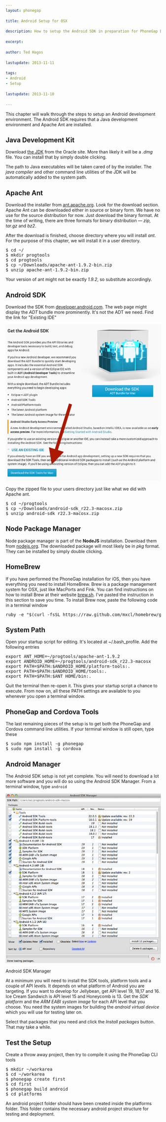 ```yaml
---
layout: phonegap

title: Android Setup for OSX

description: How to setup the Android SDK in preparation for PhoneGap Development

excerpt: 

author: Ted Hagos

lastupdate: 2013-11-11

tags:
- Android
- Setup

lastupdate: 2013-11-10

---
```


This chapter will walk through the steps to setup an Android development environment. The Android SDK requires that a Java development environment and Apache Ant are installed. 

<h2 class='section'>Java Development Kit</h2>

Download [the JDK](http://www.oracle.com/technetwork/java/javase/downloads/index.html) from the Oracle site. More than likely it will be a *.dmg* file. You can install that by simply double clicking.  

The path to Java executables will be taken cared of by the installer. The *java compiler* and other command line utilities of the JDK will be automatically added to the system path.

<h2 class='section'>Apache Ant</h2>

Download the installer from [ant.apache.org](http://ant.apache.org/). Look for the download section. Apache Ant can be downloaded either in source or binary form. We have no use for the source distribution for now. Just download the binary format. At the time of writing, there are three formats for binary distribution &mdash; *zip, tar.gz* and *bz2*. 

After the download is finished, choose directory where you will install *ant*. For the purpose of this chapter, we will install it in a user directory. 

<pre class="codeblock">
$ cd ~/
$ mkdir progtools
$ cd progtools
$ cp ~/Downloads/apache-ant-1.9.2-bin.zip
$ unzip apache-ant-1.9.2-bin.zip
</pre>

Your version of ant might not be exactly *1.9.2*, so substitute accordingly.

<h2 class='section'>Android SDK</h2>

Download the SDK from [developer.android.com](http://developer.android.com/sdk/index.html). The web page might display the *ADT* bundle more prominently. It's not the ADT we need. Find the link for "Existing IDE" 

![other IDE](/img/phonegap/download-android-sdk.png)

Copy the zipped file to your users directory just like what we did with Apache ant.

<pre class="codeblock">
$ cd ~/progtools
$ cp ~/Downloads/android-sdk_r22.3-macosx.zip
$ unzip android-sdk_r22.3-macosx.zip
</pre>

<h2 class='section'>Node Package Manager</h2>

Node package manager is part of the **NodeJS** installation. Download them from [nodejs.org](http://nodejs.org). The downloaded package will most likely be in *pkg* format. They can be installed by simply double clicking.

<h2 class='section'>HomeBrew</h2>

If you have performed the PhoneGap installation for iOS, then you have everything you need to install HomeBrew. Brew is a package management system for OSX, just like MacPorts and Fink. You can find instructions on how to install Brew at their website [brew.sh](http://brew.sh). I've pasted the instruction in this section to save you time. To install Brew now, paste the following code in a terminal window

<pre class="codeblock">
ruby -e "$(curl -fsSL https://raw.github.com/mxcl/homebrew/go)"
</pre>

<h2 class='section'>System Path</h2>

Open your startup script for editing. It's located at ~/.bash_profile. Add the following entries

<pre class="codeblock">
export ANT_HOME=~/progtools/apache-ant-1.9.2
export ANDROID_HOME=~/progtools/android-sdk_r22.3-macosx
export PATH=$PATH:$ANDROID_HOME/platform-tools:.
export PATH=$PATH:$ANDROID_HOME/tools:.
export PATH=$PATH:$ANT_HOME/bin:.
</pre>

Quit the terminal then re-open it. This gives your startup script a chance to execute. From now on, all these PATH settings are available to you whenever you open a terminal window.

<h2 class='section'>PhoneGap and Cordova Tools</h2>

The last remaining pieces of the setup is to get both the PhoneGap and Cordova command line utilities. If your terminal window is still open, type these

<pre class="codeblock">
$ sudo npm install -g phonegap
$ sudo npm install -g cordova
</pre>

<h2 class='section'>Android Manager</h2>

The Android SDK setup is not yet complete. You will need to download a lot more software and you will do so using the Android SDK Manager. From a terminal window, type <code class="codeblock">android</code>

![android manager](/img/phonegap/android-manager.png)
<div id='lst'>Android SDK Manager</div>

At a minimum you will need to install the SDK tools, platform tools and a couple of API levels. It depends on what platform of Android you are targeting. If you want to develop for Jellybean, get API level 19, 18,17 and 16. Ice Cream Sandwich is API level 15 and Honeycomb is 13. Get the *SDK platform* and the *ARM EABI system image* for each API level that you choose. You need the system images for building the *android virtual device* which you will use for testing later on.

Select that packages that you need and click the *Install packages* button. That may take a while.

<h2 class='section'>Test the Setup</h2>

Create a throw away project, then try to compile it using the PhoneGap CLI tools

<pre class="codeblock">
$ mkdir ~/workarea
$ cd ~/workarea
$ phonegap create first
$ cd first
$ phonegap build android
$ cd platforms
</pre>

An android project folder should have been created inside the platforms folder. This folder contains the necessary android project structure for testing and deployment.

